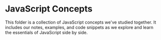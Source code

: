 # JavaScript Concepts

This folder is a collection of JavaScript concepts we've studied together. It includes our notes, examples, and code snippets as we explore and learn the essentials of JavaScript side by side.